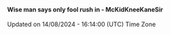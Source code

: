 #### Wise man says only fool rush in - McKidKneeKaneSir
Updated on 14/08/2024 - 16:14:00 (UTC) Time Zone

